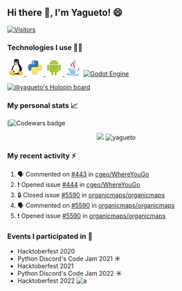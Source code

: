## Hi there 👋, I'm Yagueto! 😄


[![Visitors](https://hits.sh/github.com/yagueto/yagueto.svg?style=for-the-badge&label=Visitors&color=007ec6)](https://hits.sh/github.com/yagueto/yagueto/)

### Technologies I use 👨‍💻

<p align="left"> 
<a href="https://www.linux.org" target="_blank"><img src="https://raw.githubusercontent.com/devicons/devicon/master/icons/linux/linux-original.svg" alt="linux" width="40" height="40"/> </a> 
<a href="https://www.python.org" target="_blank"><img src="https://raw.githubusercontent.com/devicons/devicon/master/icons/python/python-original.svg" alt="python" width="40" height="40"/> </a> 
<a href="https://developer.android.com" target="_blank"> <img src="https://raw.githubusercontent.com/devicons/devicon/master/icons/android/android-original.svg" alt="android" width="40" height="40"/> </a>
<a href="https://www.java.com" target="_blank"><img src="https://raw.githubusercontent.com/devicons/devicon/master/icons/java/java-original.svg" alt="java" width="40" height="40"/></a>
<a href="https://www.godotengine.org" target="_blank"><img src="https://cdn.jsdelivr.net/gh/devicons/devicon/icons/godot/godot-original.svg" alt="Godot Engine" width="40" height="40"/> </a>

[![@yagueto's Holopin board](https://holopin.me/yagueto)](https://holopin.io/@yagueto)

### My personal stats 📈
[![Codewars badge](https://www.codewars.com/users/Yagueto/badges/small)
<div align="center"> 
  <a>
    <img src=https://github-readme-stats.vercel.app/api?username=yagueto&count_private=true&show_icons=true width=50%></img>
  </a>
  <img src="https://github-readme-streak-stats.herokuapp.com/?user=yagueto" alt="yagueto" width=49% />
</div>


### My recent activity ⚡

  <!--START_SECTION:activity-->
1. 🗣 Commented on [#443](https://github.com/cgeo/WhereYouGo/issues/443#issuecomment-1648456883) in [cgeo/WhereYouGo](https://github.com/cgeo/WhereYouGo)
2. ❗ Opened issue [#444](https://github.com/cgeo/WhereYouGo/issues/444) in [cgeo/WhereYouGo](https://github.com/cgeo/WhereYouGo)
3. 🔒 Closed issue [#5590](https://github.com/organicmaps/organicmaps/issues/5590) in [organicmaps/organicmaps](https://github.com/organicmaps/organicmaps)
4. 🗣 Commented on [#5590](https://github.com/organicmaps/organicmaps/issues/5590#issuecomment-1646870558) in [organicmaps/organicmaps](https://github.com/organicmaps/organicmaps)
5. ❗ Opened issue [#5590](https://github.com/organicmaps/organicmaps/issues/5590) in [organicmaps/organicmaps](https://github.com/organicmaps/organicmaps)
  <!--END_SECTION:activity-->
  

### Events I participated in 📆

- Hacktoberfest 2020
- Python Discord's Code Jam 2021 ☀️
- Hacktoberfest 2021
- Python Discord's Code Jam 2022 ☀️
- Hacktoberfest 2022
![a](https://api.countapi.xyz/hit/yaguetogithub/profile?img)
